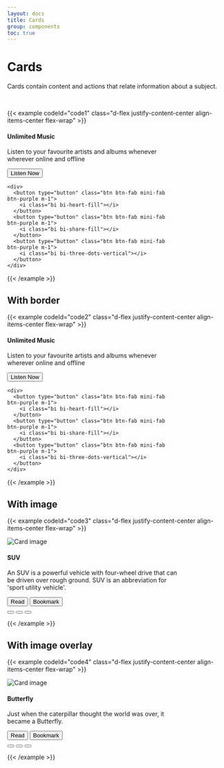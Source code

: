 ```yaml
---
layout: docs
title: Cards
group: components
toc: true
---
```


# Cards

Cards contain content and actions that relate information about a subject.

<br>

{{< example codeId="code1" class="d-flex justify-content-center align-items-center flex-wrap" >}}

<div class="card bg-purple bg-opacity-10" style="max-width:400px">
  <div class="card-body">
    <h4 class="card-title text-purple">Unlimited Music</h4>
    <p class="card-text">
      Listen to your favourite artists and albums whenever wherever online
      and offline
    </p>
  </div>
  <div class="d-flex justify-content-between align-items-center flex-wrap p-2">
    <button type="button" class="btn btn-outline-purple border-0">
      Listen Now
    </button>

    <div>
      <button type="button" class="btn btn-fab mini-fab btn-purple m-1">
        <i class="bi bi-heart-fill"></i>
      </button>
      <button type="button" class="btn btn-fab mini-fab btn-purple m-1">
        <i class="bi bi-share-fill"></i>
      </button>
      <button type="button" class="btn btn-fab mini-fab btn-purple m-1">
        <i class="bi bi-three-dots-vertical"></i>
      </button>
    </div>
  </div>
</div>

{{< /example >}}

## With border
{{< example codeId="code2" class="d-flex justify-content-center align-items-center flex-wrap" >}}

<div class="card border border-purple" style="max-width:400px">
  <div class="card-body">
    <h4 class="card-title text-purple">Unlimited Music</h4>
    <p class="card-text">
      Listen to your favourite artists and albums whenever wherever online
      and offline
    </p>
  </div>
  <div class="d-flex justify-content-between align-items-center flex-wrap p-2">
    <button type="button" class="btn btn-outline-purple border-0">
      Listen Now
    </button>

    <div>
      <button type="button" class="btn btn-fab mini-fab btn-purple m-1">
        <i class="bi bi-heart-fill"></i>
      </button>
      <button type="button" class="btn btn-fab mini-fab btn-purple m-1">
        <i class="bi bi-share-fill"></i>
      </button>
      <button type="button" class="btn btn-fab mini-fab btn-purple m-1">
        <i class="bi bi-three-dots-vertical"></i>
      </button>
    </div>
  </div>
</div>

{{< /example >}}

## With image
{{< example codeId="code3" class="d-flex justify-content-center align-items-center flex-wrap" >}}

<div class="card bg-indigo bg-opacity-10 m-3" style="max-width: 400px;">
  <img class="card-img-top" src="/materialstyle/assets/images/suv.jpg" alt="Card image">
  <div class="card-body">
    <h4 class="card-title">SUV</h4>
    <p class="card-text">
      An SUV is a powerful vehicle with four-wheel drive that can be
      driven over rough ground. SUV is an abbreviation for 'sport utility
      vehicle'.
    </p>
  </div>
  <div class="d-flex justify-content-between align-items-center flex-wrap p-2">
    <div>
      <button type="button" class="btn btn-outline-indigo border-0">Read</button>
      <button type="button" class="btn btn-outline-indigo border-0">Bookmark</button>
    </div>
    <div>
      <button type="button" class="btn btn-fab mini-fab btn-outline-dark border-0 m-1">
        <i class="bi bi-heart-fill"></i>
      </button>
      <button type="button" class="btn btn-fab mini-fab btn-outline-dark border-0 m-1">
        <i class="bi bi-share-fill"></i>
      </button>
      <button type="button" class="btn btn-fab mini-fab btn-outline-dark border-0 m-1">
        <i class="bi bi-three-dots-vertical"></i>
      </button>
    </div>
  </div>
</div>

{{< /example >}}

## With image overlay
{{< example codeId="code4" class="d-flex justify-content-center align-items-center flex-wrap" >}}

<div class="card m-3" style="max-width:400px">
  <img class="card-img-top" src="/materialstyle/assets/images/butterfly.jpg" alt="Card image">
  <div class="card-img-overlay">
    <h4 class="card-title text-white">Butterfly</h4>
    <p class="card-text text-white">
      Just when the caterpillar thought the world was over, it became a Butterfly.
    </p>
  </div>
  <div class="d-flex justify-content-between align-items-center flex-wrap p-2 bg-yellow bg-opacity-10">
    <div>
      <button type="button" class="btn btn-outline-red border-0">Read</button>
      <button type="button" class="btn btn-outline-red border-0">Bookmark</button>
    </div>
    <div>
      <button type="button" class="btn btn-fab mini-fab btn-outline-dark border-0 m-1">
        <i class="bi bi-heart-fill"></i>
      </button>
      <button type="button" class="btn btn-fab mini-fab btn-outline-dark border-0 m-1">
        <i class="bi bi-share-fill"></i>
      </button>
      <button type="button" class="btn btn-fab mini-fab btn-outline-dark border-0 m-1">
        <i class="bi bi-three-dots-vertical"></i>
      </button>
    </div>
  </div>
</div>

{{< /example >}}

